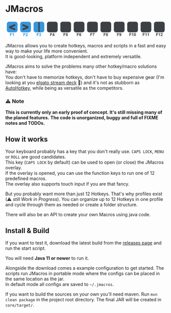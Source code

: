 # JMacros

![demo](demo.png)

JMacros allows you to create hotkeys, macros and scripts in a fast and easy way to make your life more convenient.  
It is good-looking, platform independent and extremely versatile.

JMacros aims to solve the problems many other hotkey/macro solutions have:  
You don't have to memorize hotkeys, don't have to buy expensive gear (I'm looking at you [elgato stream deck](https://www.elgato.com/de/stream-deck) 👀)
and it's not as stubborn as [AutoHotkey](https://www.autohotkey.com/), while being as versatile as the competitors.

### ⚠️ Note

**This is currently only an early proof of concept. It's still missing many of the planed features.**
**The code is unorganized, buggy and full of FIXME notes and TODOs.**

## How it works

Your keyboard probably has a key that you don't really use. `CAPS LOCK`, `MENU` or `ROLL` are good candidates.  
This key (`CAPS LOCK` by default) can be used to open (or close) the JMacros overlay.  
If the overlay is opened, you can use the function keys to run one of 12 predefined macros.  
The overlay also supports touch input if you are that fancy.  

But you probably want more than just 12 Hotkeys. That's why profiles exist (⚠️ _still Work in Progress_). 
You can organize up to 12 Hotkeys in one profile and cycle through them as needed or create a folder structure.  

There will also be an API to create your own Macros using java code. 

## Install & Build

If you want to test it, download the latest build from the [releases page](https://github.com/joblo2213/JMacros/releases) and run the start script.

You will need **Java 11 or newer** to run it.

Alongside the download comes a example configuration to get started. The scripts run JMacros in portable mode where the configs can be placed in the same location as the jar.  
In default mode all configs are saved to `~/.jmacros`.  

If you want to build the sources on your own you'll need maven. Run `mvn clean package` in the project root directory. The final JAR will be created in `core/target/`.
